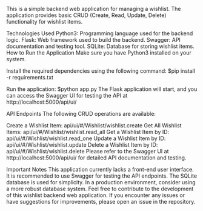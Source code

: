 
This is a simple backend web application for managing a wishlist. The application provides basic CRUD (Create, Read, Update, Delete) functionality for wishlist items.

Technologies Used
Python3: Programming language used for the backend logic.
Flask: Web framework used to build the backend.
Swagger: API documentation and testing tool.
SQLite: Database for storing wishlist items.
How to Run the Application
Make sure you have Python3 installed on your system.

Install the required dependencies using the following command:
$pip install -r requirements.txt

Run the application:
$python app.py
The Flask application will start, and you can access the Swagger UI for testing the API at http://localhost:5000/api/ui/

API Endpoints
The following CRUD operations are available:

Create a Wishlist Item: api/ui/#/Wishlist/wishlist.create
Get All Wishlist Items: api/ui/#/Wishlist/wishlist.read_all
Get a Wishlist Item by ID: api/ui/#/Wishlist/wishlist.read_one
Update a Wishlist Item by ID: api/ui/#/Wishlist/wishlist.update
Delete a Wishlist Item by ID: api/ui/#/Wishlist/wishlist.delete
Please refer to the Swagger UI at http://localhost:5000/api/ui/ for detailed API documentation and testing.

Important Notes
This application currently lacks a front-end user interface. It is recommended to use Swagger for testing the API endpoints.
The SQLite database is used for simplicity. In a production environment, consider using a more robust database system.
Feel free to contribute to the development of this wishlist backend web application. If you encounter any issues or have suggestions for improvements, please open an issue in the repository.
